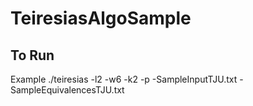 # TeiresiasAlgoSample

## To Run

Example
./teiresias -l2 -w6 -k2 -p -SampleInputTJU.txt -SampleEquivalencesTJU.txt

